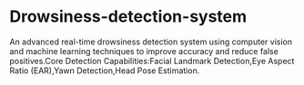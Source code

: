 # Drowsiness-detection-system
An advanced real-time drowsiness detection system using computer vision and machine learning techniques to improve accuracy and reduce false positives.Core Detection Capabilities:Facial Landmark Detection,Eye Aspect Ratio (EAR),Yawn Detection,Head Pose Estimation.
